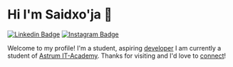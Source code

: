 # Hi I'm Saidxo'ja 👋

[![Linkedin Badge](https://img.shields.io/badge/-saidxoja-blue?style=flat&logo=Linkedin&logoColor=white&link=https://www.linkedin.com/in/saidxoja/)](https://www.linkedin.com/in/saidxoja-xikmatxojayev-26275823b/)
[![Instagram Badge](https://img.shields.io/badge/-said__xikmatxojayev-purple?style=flat&logo=instagram&logoColor=white&link=https://instagram.com/_jessicaalim/)](https://instagram.com/said__xikmatxojayev)


Welcome to my profile! I'm a student, aspiring [developer](https://t.me/Said_Xikmatxojayev)  I am currently a student of [Astrum IT-Academy](https://astrum.uz/uz).  Thanks for visiting and I'd love to [connect](https://www.linkedin.com/in/saidxoja-xikmatxojayev-26275823b/)!
